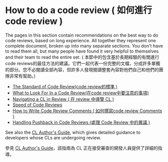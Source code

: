 # How to do a code review ( 如何進行code review ) 

The pages in this section contain recommendations on the best way to do code
reviews, based on long experience. All together they represent one complete
document, broken up into many separate sections. You don't have to read them
all, but many people have found it very helpful to themselves and their team to
read the entire set. ( 本節中的包含基於長期經驗的有關進行code reviews的最佳方法的建議。它們一起代表一份完整的文檔，分成許多單獨的部分。您不必閱讀全部內容，但許多人發現閱讀整套內容對他們自己和他們的團隊非常有幫助。)

-   [The Standard of Code Review(code review的標準 )](standard.md)
-   [What to Look For In a Code Review(在code review中要注意的事項)](looking-for.md)
-   [Navigating a CL in Review ( 在 review 中導覽 CL )](navigate.md)
-   [Speed of Code Reviews](speed.md)
-   [How to Write Code Review Comments ( 如何撰寫code review Comments ) ](comments.md)
-   [Handling Pushback in Code Reviews (處理 Code Review 中的異議  ) ](pushback.md)

See also the [CL Author's Guide](../developer/index.md), which gives detailed
guidance to developers whose CLs are undergoing review.

參見 [CL Author's Guide](../developer/index.md)，該指南為 CL 正在接受審查的開發人員提供了詳細的指導。 
 
